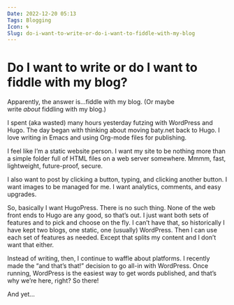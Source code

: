 ```yaml
---
Date: 2022-12-20 05:13
Tags: Blogging
Icon: 🌀
Slug: do-i-want-to-write-or-do-i-want-to-fiddle-with-my-blog
---
```


# Do I want to write or do I want to fiddle with my blog?

Apparently, the answer is…fiddle with my blog. (Or maybe write _about_ fiddling with my blog.)

I spent (aka wasted) many hours yesterday futzing with WordPress and Hugo. The day began with thinking about moving baty.net back to Hugo. I love writing in Emacs and using Org-mode files for publishing.

I feel like I’m a static website person. I want my site to be nothing more than a simple folder full of HTML files on a web server somewhere. Mmmm, fast, lightweight, future-proof, secure.

I also want to post by clicking a button, typing, and clicking another button. I want images to be managed for me. I want analytics, comments, and easy upgrades.

So, basically I want HugoPress. There is no such thing. None of the web front ends to Hugo are any good, so that’s out. I just want both sets of features and to pick and choose on the fly. I can’t have that, so historically I have kept two blogs, one static, one (usually) WordPress. Then I can use each set of features as needed. Except that splits my content and I don’t want that either.

Instead of writing, then, I continue to waffle about platforms. I recently made the “and that’s that!” decision to go all-in with WordPress. Once running, WordPress is the easiest way to get words published, and that’s why we’re here, right? So there!

And yet…
